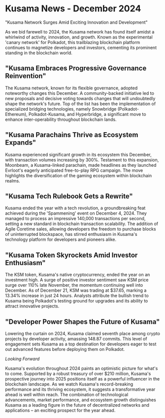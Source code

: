# Kusama News - December 2024

"Kusama Network Surges Amid Exciting Innovation and Development"

As we bid farewell to 2024, the Kusama network has found itself amidst a
whirlwind of activity, innovation, and growth. Known as the experimental 'canary
network' for Polkadot, this trailblazing blockchain platform continues to
magnetize developers and investors, cementing its prominent standing in the
blockchain world.

## "Kusama Embraces Progressive Governance Reinvention"

The Kusama network, known for its flexible governance, adopted noteworthy
changes this December. A community-backed initiative led to new proposals and
decisive voting towards changes that will undoubtedly shape the network's
future. Top of the list has been the implementation of specialized bridging
technologies, namely Snowbridge (Polkadot-Ethereum), Polkadot-Kusama, and
Hyperbridge, a significant move to enhance inter-operability throughout
blockchain lands.

## "Kusama Parachains Thrive as Ecosystem Expands"

Kusama experienced significant growth in its ecosystem this December, with
transaction volumes increasing by 300%. Testament to this expansion, Moonbeam, a
Kusama-linked parachain, made headlines as they launched Evrloot's eagerly
anticipated free-to-play RPG campaign. The move highlights the diversification
of the gaming ecosystem within blockchain realms.

## "Kusama Tech Rulebook Gets a Rewrite"

Kusama ended the year with a tech revolution, a groundbreaking feat achieved
during the 'Spammening' event on December 4, 2024. They managed to process an
impressive 140,000 transactions per second, setting a new standard in blockchain
transaction scalability. The addition of Agile Coretime sales, allowing
developers the freedom to purchase blocks of uninterrupted blockspace, has
stirred enthusiasm in Kusama's technology platform for developers and pioneers
alike.

## "Kusama Token Skyrockets Amid Investor Enthusiasm"

The KSM token, Kusama's native cryptocurrency, ended the year on an investment
high. A surge of positive investor sentiment saw KSM price surge over 110% late
November, the momentum continuing well into December. As of December 21, KSM was
trading at $37.65, marking a 13.34% increase in just 24 hours. Analysts
attribute the bullish trend to Kusama being Polkadot's testing ground for
upgrades and its ability to attract innovative projects.

## "Developer Power Shapes the Future of Kusama"

Lowering the curtain on 2024, Kusama claimed seventh place among crypto projects
by developer activity, amassing 148.87 commits. This level of engagement sets
Kusama as a top destination for developers eager to test out advanced features
before deploying them on Polkadot.

_Looking Forward_

Kusama's evolution throughout 2024 paints an optimistic picture for what's to
come. Supported by a robust treasury of over $210 million, Kusama's prospective
journey into 2025 positions itself as a powerful influencer in the blockchain
landscape. As we watch Kusama's record-breaking performance and its thriving
ecosystem, it suggests a transformative year ahead is well within reach. The
combination of technological advancements, market performance, and ecosystem
growth distinguishes Kusama as a leading figure in the future of decentralized
networks and applications – an exciting prospect for the year ahead.
